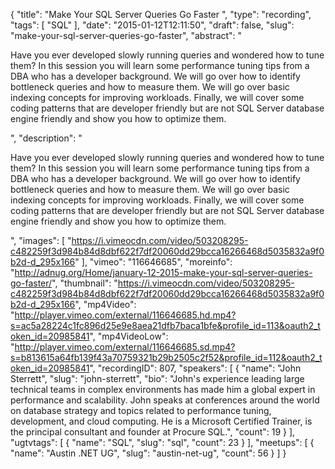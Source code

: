 {
  "title": "Make Your SQL Server Queries Go Faster ",
  "type": "recording",
  "tags": [
    "SQL"
  ],
  "date": "2015-01-12T12:11:50",
  "draft": false,
  "slug": "make-your-sql-server-queries-go-faster",
  "abstract": "<p>Have you ever developed slowly running queries and wondered how to tune them? In this session you will learn some performance tuning tips from a DBA who has a developer background. We will go over how to identify bottleneck queries and how to measure them. We will go over basic indexing concepts for improving workloads. Finally, we will cover some coding patterns that are developer friendly but are not SQL Server database engine friendly and show you how to optimize them.</p>",
  "description": "<p>Have you ever developed slowly running queries and wondered how to tune them? In this session you will learn some performance tuning tips from a DBA who has a developer background. We will go over how to identify bottleneck queries and how to measure them. We will go over basic indexing concepts for improving workloads. Finally, we will cover some coding patterns that are developer friendly but are not SQL Server database engine friendly and show you how to optimize them.</p>",
  "images": [
    "https://i.vimeocdn.com/video/503208295-c482259f3d984b84d8dbf622f7df20060dd29bcca16266468d5035832a9f0b2d-d_295x166"
  ],
  "vimeo": "116646685",
  "moreinfo": "http://adnug.org/Home/january-12-2015-make-your-sql-server-queries-go-faster/",
  "thumbnail": "https://i.vimeocdn.com/video/503208295-c482259f3d984b84d8dbf622f7df20060dd29bcca16266468d5035832a9f0b2d-d_295x166",
  "mp4Video": "http://player.vimeo.com/external/116646685.hd.mp4?s=ac5a28224c1fc896d25e9e8aea21dfb7baca1bfe&profile_id=113&oauth2_token_id=20985841",
  "mp4VideoLow": "http://player.vimeo.com/external/116646685.sd.mp4?s=b813615a64fb139f43a70759321b29b2505c2f52&profile_id=112&oauth2_token_id=20985841",
  "recordingID": 807,
  "speakers": [
    {
      "name": "John Sterrett",
      "slug": "john-sterrett",
      "bio": "John's experience leading large technical teams in complex environments has made him a global expert in performance and scalability. John speaks at conferences around the world on database strategy and topics related to performance tuning, development, and cloud computing. He is a Microsoft Certified Trainer, is the principal consultant and founder at Procure SQL.",
      "count": 19
    }
  ],
  "ugtvtags": [
    {
      "name": "SQL",
      "slug": "sql",
      "count": 23
    }
  ],
  "meetups": [
    {
      "name": "Austin .NET UG",
      "slug": "austin-net-ug",
      "count": 56
    }
  ]
}